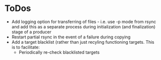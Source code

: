 # ToDos
* Add logging option for transferring of files - i.e. use -p mode from rsync and add this as a separate process during initialization (and finalization) stage of a producer
* Restart partial rsync in the event of a failure during copying
* Add a target blacklist (rather than just recyling functioning targets. This is to facilitate:
    * Periodically re-check blacklisted targets